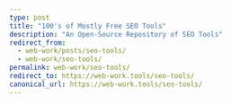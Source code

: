 ```yaml
---
type: post
title: "100's of Mostly Free SEO Tools"
description: "An Open-Source Repository of SEO Tools"
redirect_from:
  - web-work/posts/seo-tools/
  - web-work/seo-tools/
permalink: web-work/seo-tools/
redirect_to: https://web-work.tools/seo-tools/
canonical_url: https://web-work.tools/seo-tools/
---
```

